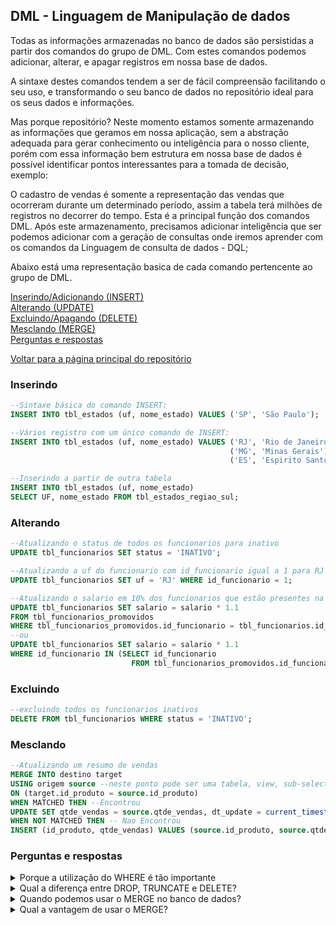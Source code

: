 ## DML - Linguagem de Manipulação de dados

Todas as informações armazenadas no banco de dados são persistidas a partir dos comandos do grupo de DML. Com estes comandos podemos adicionar, alterar, e apagar registros em nossa base de dados.

A sintaxe destes comandos tendem a ser de fácil compreensão facilitando o seu uso, e transformando o seu banco de dados no repositório ideal para os seus dados e informações.

Mas porque repositório? Neste momento estamos somente armazenando as informações que geramos em nossa aplicação, sem a abstração adequada para gerar conhecimento ou inteligência para o nosso cliente, porém com essa informação bem estrutura em nossa base de dados é possível identificar pontos interessantes para a tomada de decisão, exemplo:

O cadastro de vendas é somente a representação das vendas que ocorreram durante um determinado período, assim a tabela terá milhões de registros no decorrer do tempo. Esta é a principal função dos comandos DML. Após este armazenamento, precisamos adicionar inteligência que ser podemos adicionar com a geração de consultas onde iremos aprender com os comandos da Linguagem de consulta de dados - DQL;

Abaixo está uma representação basica de cada comando pertencente ao grupo de DML.

<a href="https://github.com/TatoSousa/Aulas/blob/main/aulas_dml.md#inserindo">Inserindo/Adicionando (INSERT)</a></br>
<a href="https://github.com/TatoSousa/Aulas/blob/main/aulas_dml.md#alterando">Alterando (UPDATE)</a></br>
<a href="https://github.com/TatoSousa/Aulas/blob/main/aulas_dml.md#excluindo">Excluindo/Apagando (DELETE)</a></br>
<a href="https://github.com/TatoSousa/Aulas/blob/main/aulas_dml.md#mesclando">Mesclando (MERGE)</a></br>
<a href="https://github.com/TatoSousa/Aulas/blob/main/aulas_dml.md#perguntas-e-respostas">Perguntas e respostas</a></br>

<a href="https://github.com/TatoSousa/Aulas">Voltar para a página principal do repositório</a></br>

### Inserindo

```sql
--Sintaxe básica do comando INSERT:
INSERT INTO tbl_estados (uf, nome_estado) VALUES ('SP', 'São Paulo');

--Vários registro com um único comando de INSERT:
INSERT INTO tbl_estados (uf, nome_estado) VALUES ('RJ', 'Rio de Janeiro'),
                                                 ('MG', 'Minas Gerais'),
                                                 ('ES', 'Espirito Santo');

--Inserindo a partir de outra tabela
INSERT INTO tbl_estados (uf, nome_estado)
SELECT UF, nome_estado FROM tbl_estados_regiao_sul;
```

### Alterando

```sql
--Atualizando o status de todos os funcionarios para inativo
UPDATE tbl_funcionarios SET status = 'INATIVO';

--Atualizando a uf do funcionario com id_funcionario igual a 1 para RJ
UPDATE tbl_funcionarios SET uf = 'RJ' WHERE id_funcionario = 1;

--Atualizando o salario em 10% dos funcionarios que estão presentes na tabela de funcionários promovidos;
UPDATE tbl_funcionarios SET salario = salario * 1.1
FROM tbl_funcionarios_promovidos
WHERE tbl_funcionarios_promovidos.id_funcionario = tbl_funcionarios.id_funcionario;
--ou
UPDATE tbl_funcionarios SET salario = salario * 1.1
WHERE id_funcionario IN (SELECT id_funcionario
                           FROM tbl_funcionarios_promovidos.id_funcionario);
```

### Excluindo
```sql
--excluindo todos os funcionarios inativos
DELETE FROM tbl_funcionarios WHERE status = 'INATIVO';

```

### Mesclando
```sql
--Atualizando um resumo de vendas
MERGE INTO destino target
USING origem source --neste ponto pode ser uma tabela, view, sub-select
ON (target.id_produto = source.id_produto)
WHEN MATCHED THEN --Encontrou
UPDATE SET qtde_vendas = source.qtde_vendas, dt_update = current_timestamp
WHEN NOT MATCHED THEN -- Nao Encontrou
INSERT (id_produto, qtde_vendas) VALUES (source.id_produto, source.qtde_
```

### Perguntas e respostas
<details>
  <summary>Porque a utilização do WHERE é tão importante</summary>
  Quando executamos o comando UPDATE e DELETE devemos informar quais são as condições do registro que deve ser persistido,  caso não informarmos essa cláusula indica que iremos alterar (ou apagar) todos os registros da tabela em questão. Neste caso pode gerar uma quantidade enorme de incosistências.</details>

<details>
  <summary>Qual a diferença entre DROP, TRUNCATE e DELETE?</summary>
Usamos o DROP para apagar a estrutura completa (registros e estrutura), TRUNCATE quando precisamos limpar uma tabela por completo, sem atualizar os indices que foram criados, DELETE para apagar registros especificos da tabela, atualizando os indices e melhorando o desempenho após a sua execução.
</details>

<details>
  <summary>Quando podemos usar o  MERGE no banco de dados?</summary>
  Podemos usar o ´MERGE´ em atualizações de preços, atualização da listagem de produtos em caso de atualização de preços e/ou adicionar novos registros ao mesmo tempo. Ou seja, as possibilidades são enormes quando precisamos executar dois ou mais comandos DML na mesma transação.
</details>

<details>
  <summary>Qual a vantagem de usar o MERGE?</summary>
  Podemos dizer que a maior vantagem em usar o comando ´MERGE´ é a reutilização de códigos e logo em seguida a vantagem de usar uma única transação para executar as operações envolvidas.
</details>

